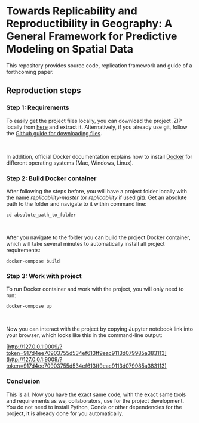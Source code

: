 # Towards Replicability and Reproductibility in Geography: A General Framework for Predictive Modeling on Spatial Data

This repository provides source code, replication framework and guide of a forthcoming paper.


## Reproduction steps

### Step 1: Requirements
To easily get the project files locally, you can download the project .ZIP locally from [here](https://github.com/dsvanidze/replicability/archive/refs/heads/master.zip) and extract it. Alternatively, if you already use git, follow the [Github guide for downloading files](https://docs.github.com/en/enterprise/2.13/user/articles/cloning-a-repository).

<br>

In addition, official Docker documentation explains how to install [Docker](https://docs.docker.com/get-docker/) for different operating systems (Mac, Windows, Linux).

### Step 2: Build Docker container
After following the steps before, you will have a project folder locally with the name *replicability-master* (or *replicability* if used git). Get an absolute path to the folder and navigate to it within command line:

`cd absolute_path_to_folder`

<br>

After you  navigate to  the folder you can build the project Docker container, which will take several minutes to automatically install all project requirements:

`docker-compose build`

### Step 3: Work with project
To run Docker container and work with the project, you will only need to run:

`docker-compose up`

<br>

Now you can interact with the project by copying Jupyter notebook link into your browser, which looks like this in the command-line output:

[http://127.0.0.1:9009/?token=917d4ee70903755d534ef613ff9eac9113d079985a383113](http://127.0.0.1:9009/?token=917d4ee70903755d534ef613ff9eac9113d079985a383113)

### Conclusion

This is all. Now you have the exact same code, with the exact same tools and requirements as we, collaborators, use for the project development. You do not need to install Python, Conda or other dependencies for the project, it is already done for you automatically.
